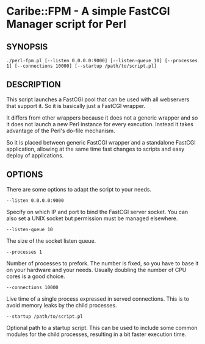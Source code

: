 # Caribe::FPM - A simple FastCGI Manager script for Perl

## SYNOPSIS

  ```./perl-fpm.pl [--listen 0.0.0.0:9000] [--listen-queue 10] [--processes 1] [--connections 10000] [--startup /path/to/script.pl]```

## DESCRIPTION

This script launches a FastCGI pool that can be used
with all webservers that support it. So it is basically
just a FastCGI wrapper.

It differs from other wrappers because it does not
a generic wrapper and so it does not launch a new Perl instance
for every execution. Instead it takes advantage of
the Perl's do-file mechanism.

So it is placed between generic FastCGI wrapper and a
standalone FastCGI application, allowing at the same time
fast changes to scripts and easy deploy of applications.

## OPTIONS

There are some options to adapt the script to your needs.

```--listen 0.0.0.0:9000```

Specify on which IP and port to bind the FastCGI server socket. You
can also set a UNIX socket but permission must be managed elsewhere.

```--listen-queue 10```

The size of the socket listen queue.

```--processes 1```

Number of processes to prefork. The number is fixed, so you have to
base it on your hardware and your needs. Usually doubling the number
of CPU cores is a good choice.

```--connections 10000```

Live time of a single process expressed in served connections. This
is to avoid memory leaks by the child processes.

```--startup /path/to/script.pl```

Optional path to a startup script. This can be used to include some
common modules for the child processes, resulting in a bit faster
execution time.
